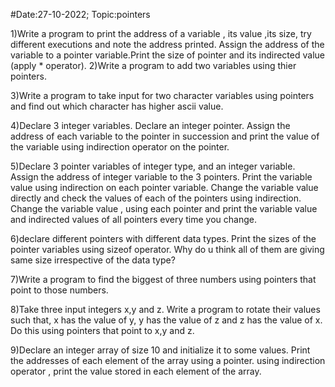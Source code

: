 #Date:27-10-2022; Topic:pointers

1)Write a program to print the address of a variable , its value ,its size, try different executions and note the address printed. Assign the address of the variable to a pointer variable.Print the size of pointer and its indirected value (apply * operator).
2)Write a program to add two variables using thier pointers.

3)Write a program to take input for two character variables using pointers and find out which character has higher ascii value.

4)Declare 3 integer variables. Declare an integer pointer. Assign the address of each variable to the pointer in succession and print the value of the variable using indirection operator on the pointer.

5)Declare 3 pointer variables of integer type, and an integer variable. Assign the address of integer variable to the 3 pointers. Print the variable value using indirection on each pointer variable. Change the variable value directly and check the values of each of the pointers using indirection. Change the variable value , using each pointer and print the variable value and indirected values of all pointers every time you change.

6)declare different pointers with different data types. Print the sizes of the pointer variables using sizeof operator. Why do u think all of them are giving same size irrespective of the data type?

7)Write a program to find the biggest of three numbers using pointers that point to those numbers.

8)Take three input integers x,y and z. Write a program to rotate their values such that, x has the value of y, y has the value of z and z has the value of x. Do this using pointers that point to x,y and z.

9)Declare an integer array of size 10 and initialize it to some values. Print the addresses of each element of the array using a pointer. using indirection operator , print the value stored in each element of the array.
